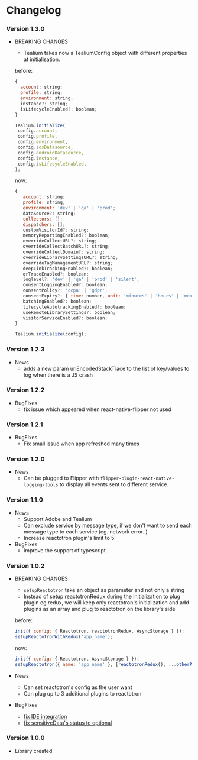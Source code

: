 # Changelog

### Version 1.3.0
    
- BREAKING CHANGES
    - Tealium takes now a TealiumConfig object with different properties at initialisation. 

  before:
    ```javascript
    {
      account: string;
      profile: string;
      environment: string;
      instance?: string;
      isLifecycleEnabled?: boolean;
    }
    ```

    ```javascript
    Tealium.initialize(
     config.account,
     config.profile,
     config.environment,
     config.iosDatasource,
     config.androidDatasource,
     config.instance,
     config.isLifecycleEnabled,
   );
    ```

  now:

    ```javascript
    {
       account: string;
       profile: string;
       environment: 'dev' | 'qa' | 'prod';
       dataSource?: string;
       collectors: [];
       dispatchers: [];
       customVisitorId?: string;
       memoryReportingEnabled?: boolean;
       overrideCollectURL?: string;
       overrideCollectBatchURL?: string;
       overrideCollectDomain?: string;
       overrideLibrarySettingsURL?: string;
       overrideTagManagementURL?: string;
       deepLinkTrackingEnabled?: boolean;
       qrTraceEnabled?: boolean;
       loglevel?: 'dev' | 'qa' | 'prod' | 'silent';
       consentLoggingEnabled?: boolean;
       consentPolicy?: 'ccpa' | 'gdpr';
       consentExpiry?: { time: number, unit: 'minutes' | 'hours' | 'months' | 'days' };
       batchingEnabled?: boolean;
       lifecycleAutotrackingEnabled?: boolean;
       useRemoteLibrarySettings?: boolean;
       visitorServiceEnabled?: boolean;
    }
    ```
  
    ```javascript
    Tealium.initialize(config);
    ```

### Version 1.2.3
    
- News
    - adds a new param uriEncodedStackTrace to the list of key/values to log when there is a JS crash

### Version 1.2.2
    
- BugFixes
    - fix issue which appeared when react-native-flipper not used

### Version 1.2.1
    
- BugFixes
    - Fix small issue when app refreshed many times

### Version 1.2.0
    
- News
    - Can be plugged to Flipper with `flipper-plugin-react-native-logging-tools` to display all events sent to different service.

### Version 1.1.0
    
- News
    - Support Adobe and Tealium
    - Can exclude service by message type, if we don't want to send each message type to each service (eg. network error..) 
    - Increase reactotron plugin's limit to 5
- BugFixes
    - improve the support of typescript

### Version 1.0.2

- BREAKING CHANGES
    - `setupReactotron` take an object as parameter and not only a string
    - Instead of setup reactotronRedux during the initialization to plug plugin eg redux, we will keep only reactotron's initialization and add plugins as an array and plug to reactotron on the library's side
    
    before: 

    ```javascript
    init({ config: { Reactotron, reactotronRedux, AsyncStorage } });
    setupReactotronWithRedux('app_name');
    ```

    now:

    ```javascript
    init({ config: { Reactotron, AsyncStorage } });
    setupReactotron({ name: 'app_name' }, [reactotronRedux(), ...otherPlugins()]);
    ```
    
- News
    - Can set reactotron's config as the user want
    - Can plug up to 3 additional plugins to reactotron 
- BugFixes
    - [fix IDE integration](https://github.com/imranMnts/react-native-logging-tools/issues/5)
    - [fix sensitiveData's status to optional](https://github.com/imranMnts/react-native-logging-tools/issues/5)

### Version 1.0.0
- Library created
